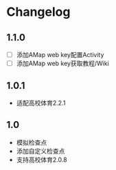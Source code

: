 # Changelog

## 1.1.0
* [ ] 添加AMap web key配置Activity
* [ ] 添加AMap web key获取教程/Wiki

## 1.0.1
* 适配高校体育2.2.1

## 1.0

* 模拟检查点
* 添加自定义检查点
* 支持高校体育2.0.8
